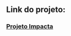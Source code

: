 ## Link do projeto:
<h3><a href="https://projetosimpacta.github.io/SistemaPW/">Projeto Impacta</a></h3>
